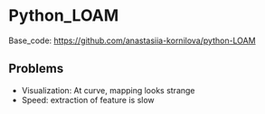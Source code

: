 # Python_LOAM

Base_code: https://github.com/anastasiia-kornilova/python-LOAM

## Problems
- Visualization: At curve, mapping looks strange
- Speed: extraction of feature is slow

